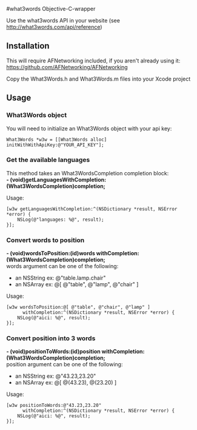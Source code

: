 #what3words Objective-C-wrapper

Use the what3words API in your website (see http://what3words.com/api/reference)


## Installation

This will require AFNetworking included, if you aren't already using it:
https://github.com/AFNetworking/AFNetworking

Copy the What3Words.h and What3Words.m files into your Xcode project


## Usage

### What3Words object

You will need to initialize an What3Words object with your api key:
```
What3Words *w3w = [[What3Words alloc] initWithWithApiKey:@"YOUR_API_KEY"];
```

### Get the available languages
This method takes an What3WordsCompletion completion block:  
<b>- (void)getLanguagesWithCompletion:(What3WordsCompletion)completion;</b>

Usage:
```
[w3w getLanguagesWithCompletion:^(NSDictionary *result, NSError *error) {
    NSLog(@"languages: %@", result);
}];
```


### Convert words to position  
<b>- (void)wordsToPosition:(id)words withCompletion:(What3WordsCompletion)completion;</b>  
words argument can be one of the following:
- an NSString ex: @"table.lamp.chair"
- an NSArray ex: @[ @"table", @"lamp", @"chair" ]

Usage:
```
[w3w wordsToPosition:@[ @"table", @"chair", @"lamp" ]
      withCompletion:^(NSDictionary *result, NSError *error) {
    NSLog(@"aici: %@", result);
}];
```

### Convert position into 3 words  
<b>- (void)positionToWords:(id)position withCompletion:(What3WordsCompletion)completion;</b>  
position argument can be one of the following:
- an NSString ex: @"43.23,23.20"
- an NSArray ex: @[ @(43.23), @(23.20) ]

Usage:
```
[w3w positionToWords:@"43.23,23.20"
      withCompletion:^(NSDictionary *result, NSError *error) {
    NSLog(@"aici: %@", result);
}];
```

